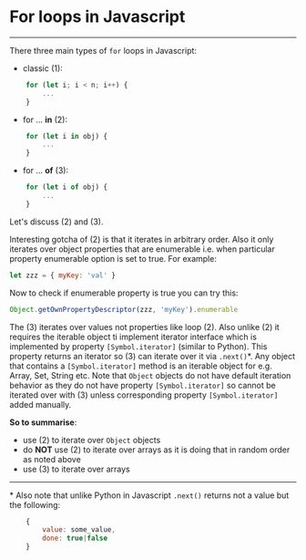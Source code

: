 # For loops in Javascript

---

There three main types of `for` loops in Javascript:

* classic (1):
```javascript
    for (let i; i < n; i++) {
        ...
    }
```
* for ... **in** (2):
```javascript
    for (let i in obj) {
        ...
    }
```
* for ... **of** (3):
```javascript
    for (let i of obj) {
        ...
    }
```
Let's discuss (2) and (3).

Interesting gotcha of (2) is that it iterates in arbitrary order. Also it only iterates over object properties that are enumerable i.e. when particular property enumerable option is set to true. For example:

```javascript
let zzz = { myKey: 'val' }
```

Now to check if enumerable property is true you can try this:
```javascript
Object.getOwnPropertyDescriptor(zzz, 'myKey').enumerable
```
The (3) iterates over values not properties like loop (2). Also unlike (2) it requires the iterable object ti implement iterator interface which is implemented by property `[Symbol.iterator]` (similar to Python).
This property returns an iterator so (3) can iterate over it via `.next()`*. Any object that contains a `[Symbol.iterator]` method is an iterable object for e.g. Array, Set, String etc. Note that `Object` objects do 
not have default iteration behavior as they do not have property `[Symbol.iterator]` so cannot be iterated over with (3) unless corresponding property `[Symbol.iterator]` added manually.

**So to summarise**:

* use (2) to iterate over `Object` objects
* do **NOT** use (2) to iterate over arrays as it is doing that in random order as noted above
* use (3) to iterate over arrays

---

\* Also note that unlike Python in Javascript `.next()` returns not a value but the following:
```javascript
    {
        value: some_value,
        done: true|false
    }
```
